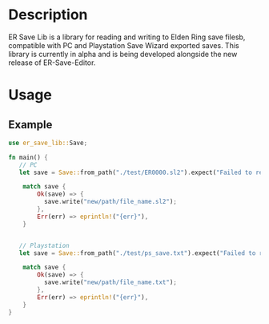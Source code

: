 # Description
ER Save Lib is a library for reading and writing to Elden Ring save filesb, compatible with PC and Playstation Save Wizard exported saves. This library is currently in alpha and is being developed alongside the new release of ER-Save-Editor.

# Usage
## Example
```rust
use er_save_lib::Save;

fn main() {
   // PC
   let save = Save::from_path("./test/ER0000.sl2").expect("Failed to read save file!");

    match save {
        Ok(save) => {
          save.write("new/path/file_name.sl2");
        },
        Err(err) => eprintln!("{err}"),
    }


   // Playstation
   let save = Save::from_path("./test/ps_save.txt").expect("Failed to read save file!");

    match save {
        Ok(save) => {
          save.write("new/path/file_name.txt");
        },
        Err(err) => eprintln!("{err}"),
    }
}
```
